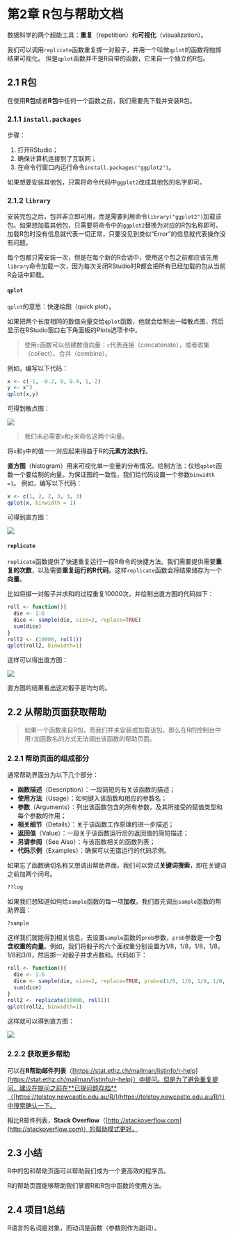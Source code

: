 # 第2章 R包与帮助文档

数据科学的两个超能工具：**重复**（repetition）和**可视化**（visualization）。

我们可以调用`replicate`函数重复掷一对骰子，并用一个叫做`qplot`的函数将抛掷结果可视化。 但是`qplot`函数并不是R自带的函数，它来自一个独立的R包。

## 2.1 R包

在使用**R包**或者**R包**中任何一个函数之前，我们需要先下载并安装R包。

### 2.1.1 `install.packages`

步骤：

1. 打开RStudio；
2. 确保计算机连接到了互联网；
3. 在命令行窗口内运行命令`install.packages("ggplot2")`。

如果想要安装其他包，只需将命令代码中`ggplot2`改成其他包的名字即可。

### 2.1.2 `library`

安装完包之后，包并非立即可用，而是需要利用命令`library("ggplot2")`加载该包。如果想加载其他包，只需要将命令中的`ggplot2`替换为对应的R包名称即可。 加载R包时没有信息就代表一切正常，只要没见到类似“Error”的信息就代表操作没有问题。

每个包都只需安装一次，但是在每个新的R会话中，使用这个包之前都应该先用`library`命令加载一次，因为每次关闭RStudio时R都会把所有已经加载的包从当前R会话中卸载。

#### `qplot`

`qplot`的意思：快速绘图（quick plot）。

如果把两个长度相同的数值向量交给`qplot`函数，他就会绘制出一幅散点图，然后显示在RStudio窗口右下角面板的Plots选项卡中。

> 使用`c`函数可以创建数值向量：`c`代表连接（concatenate），或者收集（collect）、合并（combine）。

例如，编写以下代码：

```r
x <- c(-1, -0.2, 0, 0.4, 1, 2)
y <- x^3
qplot(x,y)
```

可得到散点图： 

![](../.gitbook/assets/rplot.png)

> 我们未必需要`x`和`y`来命名这两个向量。

将`x`和`y`中的值一一对应起来得益于R的**元素方法执行**。

**直方图**（histogram）用来可视化单一变量的分布情况。绘制方法：仅给`qplot`函数一个要绘制的向量。为保证图的一致性，我们给代码设置一个参数`binwidth =1`。 例如，编写以下代码：

```r
x <- c(1, 2, 2, 3, 3, 3)
qplot(x, binwidth = 1)
```

可得到直方图： 

![](../.gitbook/assets/rplot01.png)

#### `replicate`

`replicate`函数提供了快速重复运行一段R命令的快捷方法。我们需要提供需要**重复的次数**，以及需要**重复运行的R代码**。这样`replicate`函数会将结果储存为一个**向量**。

比如将掷一对骰子并求和的过程重复10000次，并绘制出直方图的代码如下：

```r
roll <- function(){
  die <- 1:6
  dice <- sample(die, size=2, replace=TRUE)
  sum(dice)
}
roll2 <- (10000, roll())
qplot(roll2, binwidth=1)
```

这样可以得出直方图： 

![](../.gitbook/assets/rplot02.png)

 直方图的结果看出这对骰子是均匀的。

## 2.2 从帮助页面获取帮助

> 如果一个函数来自R包，而我们并未安装或加载该包，那么在R的控制台中用`?`加函数名的方式无法调出该函数的帮助页面。

### 2.2.1 帮助页面的组成部分

通常帮助界面分为以下几个部分：

* **函数描述**（Description）：一段简短的有关该函数的描述；
* **使用方法**（Usage）：如何键入该函数和相应的参数名；
* **参数**（Arguments）：列出该函数包含的所有参数，及其所接受的赋值类型和每个参数的作用；
* **相关细节**（Details）：关于该函数工作原理的进一步描述；
* **返回值**（Value）：一段关于该函数运行后的返回值的简短描述；
* **另请参阅**（See Also）：与该函数相关的函数列表；
* **代码示例**（Examples）：确保可以无错运行的代码示例。

如果忘了函数确切名称又想调出帮助界面，我们可以尝试**关键词搜索**，即在关键词之前加两个问号。

```r
??log
```

如果我们想知道如何给`sample`函数的每一项**加权**，我们首先调出`sample`函数的帮助界面：

```r
?sample
```

这样我们就能得到相关信息，去设置`sample`函数的`prob`参数，`prob`参数是一个**包含权重的向量**。例如，我们将骰子的六个面权重分别设置为1/8，1/8，1/8，1/8，1/8和3/8，然后掷一对骰子并求点数和。代码如下：

```r
roll <- function(){
  die <- 1:6
  dice <- sample(die, size=2, replace=TRUE, prob=c(1/8, 1/8, 1/8, 1/8, 1/8, 3/8))
  sum(dice)
}
roll2 <- replicate(10000, roll())
qplot(roll2, binwidth=1)
```

这样就可以得到直方图： 

![](../.gitbook/assets/rplot03.png)

### 2.2.2 获取更多帮助

可以在**R帮助邮件列表**（[https://stat.ethz.ch/mailman/listinfo/r-help](https://stat.ethz.ch/mailman/listinfo/r-help)）中提问。但是为了避免重复提问，建议在提问之前在**已提问题存档**（[https://tolstoy.newcastle.edu.au/R/](https://tolstoy.newcastle.edu.au/R/)）中搜索确认一下。

相比R邮件列表，**Stack Overflow**（[http://stackoverflow.com](http://stackoverflow.com)）的帮助模式更好。

## 2.3 小结

R中的包和帮助页面可以帮助我们成为一个更高效的程序员。

R的帮助页面能够帮助我们掌握R和R包中函数的使用方法。

## 2.4 项目1总结

R语言的名词是对象，而动词是函数（参数则作为副词）。

